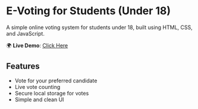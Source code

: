 # E-Voting for Students (Under 18)
A simple online voting system for students under 18, built using HTML, CSS, and JavaScript.

🌍 **Live Demo**: [Click Here](https://your-username.github.io/e-voting-students/)

## Features
- Vote for your preferred candidate
- Live vote counting
- Secure local storage for votes
- Simple and clean UI

